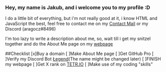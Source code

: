 ### Hey, my name is Jakub, and i welcome you to my profile :D

I do a little bit of everything, but i'm not really good at it, i know HTML and JavaScript the best, feel free to contact me on my [Contact Mail](mailto:contact@aragocz.com) or my Discord (aragocz#8496)

I'm too lazy to write a description about me, so, wait till i get my snitzel together and do the About Me page on my [webpage](http://aragocz.com)

##Checklist
[x]Buy a domain
[ ]Make About Me page
[ ]Get GitHub Pro
[ ]Verify my Discord Bot [Łegend](http://aragocz.com/legendbot%20subdomain/homepage.html)(The name might be changed later)
[ ]FINISH my webpage
[ ]Get X rank on [TETR.IO](https://tetr.io)
[ ]Make use of my coding "skills"
